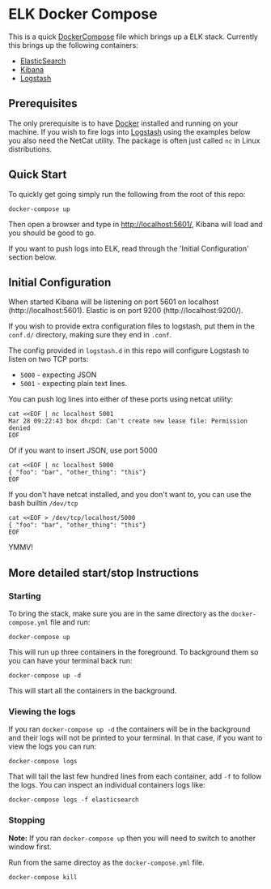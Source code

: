 ELK Docker Compose
==================

This is a quick [DockerCompose] file which brings up a ELK stack. Currently this brings up the following containers:

* [ElasticSearch]
* [Kibana]
* [Logstash]

## Prerequisites

The only prerequisite is to have [Docker] installed and running on your machine. If you wish to fire logs into [Logstash] using the examples below you also need the NetCat utility. The package is often just called `nc` in Linux distributions.

## Quick Start

To quickly get going simply run the following from the root of this repo:

    docker-compose up

Then open a browser and type in [http://localhost:5601/](http://localhost:5601/), Kibana will load and you should be good to go.

If you want to push logs into ELK, read through the 'Initial Configuration' section below.

## Initial Configuration

When started Kibana will be listening on port 5601 on localhost (http://localhost:5601). Elastic is on port 9200 (http://localhost:9200/).

If you wish to provide extra configuration files to logstash, put them in the `conf.d/` directory, making sure they end in `.conf`.

The config provided in `logstash.d` in this repo will configure Logstash to listen on two TCP ports:

* `5000` - expecting JSON
* `5001` - expecting plain text lines.

You can push log lines into either of these ports using netcat utility:

    cat <<EOF | nc localhost 5001
    Mar 28 09:22:43 box dhcpd: Can't create new lease file: Permission denied
    EOF

Of if you want to insert JSON, use port 5000


    cat <<EOF | nc localhost 5000
    { "foo": "bar", "other_thing": "this"}
    EOF

If you don't have netcat installed, and you don't want to, you can use the bash builtin `/dev/tcp`

    cat <<EOF > /dev/tcp/localhost/5000
    { "foo": "bar", "other_thing": "this"}
    EOF

YMMV!

## More detailed start/stop Instructions

### Starting

To bring the stack, make sure you are in the same directory as the `docker-compose.yml` file and run:

    docker-compose up

This will run up three containers in the foreground. To background them so you can have your terminal back run:

    docker-compose up -d

This will start all the containers in the background.

### Viewing the logs

If you ran `docker-compose up -d` the containers will be in the background and their logs will not be printed to your terminal. In that case, if you want to view the logs you can run:

    docker-compose logs

That will tail the last few hundred lines from each container, add `-f` to follow the logs.  You can inspect an individual containers logs like:

    docker-compose logs -f elasticsearch

### Stopping

**Note:** If you ran `docker-compose up` then you will need to switch to another window first.

Run from the same directoy as the `docker-compose.yml` file.

    docker-compose kill


[Docker]: (https://docker.com/)
[DockerCompose]: (https://docs.docker.com/compose/)
[netcat]: (http://nc110.sourceforge.net/)
[ElasticSearch]: (https://www.elastic.co/products/elasticsearch)
[Kibana]: (https://www.elastic.co/products/kibana)
[Logstash]: (https://www.elastic.co/products/logstash)
